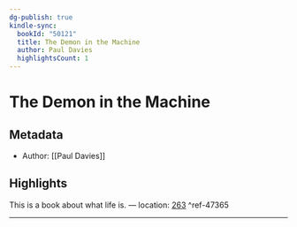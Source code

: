 ```yaml
---
dg-publish: true
kindle-sync:
  bookId: "50121"
  title: The Demon in the Machine
  author: Paul Davies
  highlightsCount: 1
---
```

# The Demon in the Machine
## Metadata
* Author: [[Paul Davies]]

## Highlights
This is a book about what life is. — location: [263]() ^ref-47365

---
